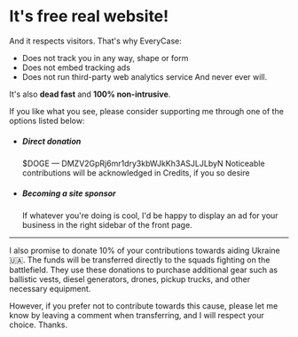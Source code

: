 # It's free real website!
And it respects visitors. That's why EveryCase:
- Does not track you in any way, shape or form
- Does not embed tracking ads
- Does not run third-party web analytics service
And never ever will.

It's also **dead fast** and **100% non-intrusive**.

If you like what you see, please consider supporting me through one of the options listed below:

- ##### Direct donation
	$DOGE — DMZV2GpRj6mr1dry3kbWJkKh3ASJLJLbyN
	Noticeable contributions will be acknowledged in Credits, if you so desire 

- ##### Becoming a site sponsor
	If whatever you're doing is cool, I'd be happy to display an ad for your business in the right sidebar of the front page.



--- 

I also promise to donate 10% of your contributions towards aiding Ukraine 🇺🇦. The funds will be transferred directly to the squads fighting on the battlefield. They use these donations to purchase additional gear such as ballistic vests, diesel generators, drones, pickup trucks, and other necessary equipment.

However, if you prefer not to contribute towards this cause, please let me know by leaving a comment when transferring, and I will respect your choice. Thanks.